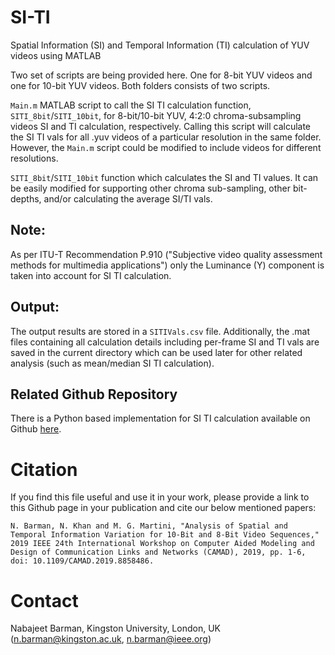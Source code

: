 # SI-TI
Spatial Information (SI)  and Temporal Information (TI) calculation of YUV videos using MATLAB

Two set of scripts are being provided here. One for 8-bit YUV videos and one for 10-bit YUV videos. Both folders consists of two scripts.

`Main.m` MATLAB script to call the SI TI calculation function, `SITI_8bit`/`SITI_10bit`, for 8-bit/10-bit YUV, 4:2:0 chroma-subsampling videos SI and TI calculation, respectively. Calling this script will calculate the SI TI vals for all .yuv videos of a particular resolution in the same folder. However, the `Main.m` script could be modified to include videos for different resolutions. 

`SITI_8bit`/`SITI_10bit` function which calculates the SI and TI values. It can be easily modified for supporting other chroma sub-sampling, other bit-depths, and/or calculating the average SI/TI vals.

## Note: 

As per ITU-T Recommendation P.910 ("Subjective video quality assessment methods for multimedia applications") only the Luminance (Y) component is taken into account for SI TI calculation.

## Output: 

The output results are stored in a `SITIVals.csv` file. Additionally, the .mat files containing all calculation details including per-frame SI and TI vals are saved in the current directory which can be used later for other related analysis (such as mean/median SI TI calculation).

## Related Github Repository

There is a Python based implementation for SI TI calculation available on Github [here](https://github.com/slhck/siti).

# Citation

If you find this file useful and use it in your work, please provide a link to this Github page in your publication and cite our below mentioned papers:

`N. Barman, N. Khan and M. G. Martini, "Analysis of Spatial and Temporal Information Variation for 10-Bit and 8-Bit Video Sequences," 2019 IEEE 24th International Workshop on Computer Aided Modeling and Design of Communication Links and Networks (CAMAD), 2019, pp. 1-6, doi: 10.1109/CAMAD.2019.8858486.`

# Contact

Nabajeet Barman, Kingston University, London, UK (n.barman@kingston.ac.uk, n.barman@ieee.org)
